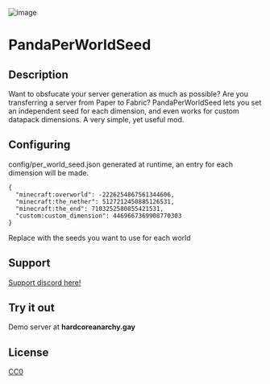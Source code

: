 ![image](https://github.com/user-attachments/assets/494c966b-d115-44ae-8931-a58f78456e97)

# PandaPerWorldSeed

## Description

Want to obsfucate your server generation as much as possible? Are you transferring a server from Paper to Fabric?
PandaPerWorldSeed lets you set an independent seed for each dimension, and even works for custom datapack dimensions. 
A very simple, yet useful mod.


## Configuring

config/per_world_seed.json generated at runtime, an entry for each dimension will be made.

```
{
  "minecraft:overworld": -2226254867561344606,
  "minecraft:the_nether": 5127212450885126531,
  "minecraft:the_end": 7103252580855421531,
  "custom:custom_dimension": 4469667369908770303
}
```
Replace with the seeds you want to use for each world

## Support

[Support discord here!]( https://discord.gg/3tP3Tqu983)

## Try it out 

Demo server at **hardcoreanarchy.gay**


## License

[CC0](https://creativecommons.org/public-domain/cc0/)
